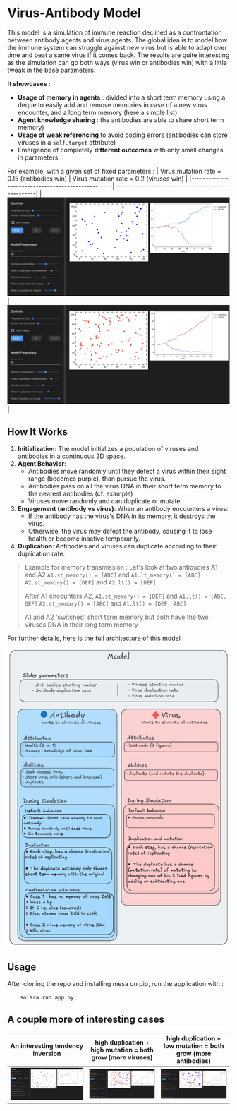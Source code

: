 # Virus-Antibody Model

This model is a simulation of immune reaction declined as a confrontation between antibody agents and virus agents. The global idea is to model how the immune system can struggle against new virus but is able to adapt over time and beat a same virus if it comes back. The results are quite interesting as the simulation can go both ways (virus win or antibodies win) with a little tweak in the base parameters.


**It showcases :**
- **Usage of memory in agents** : divided into a short term memory using a deque to easily add and remove memories in case of a new virus encounter, and a long term memory (here a simple list)
- **Agent knowledge sharing** : the antibodies are able to share short term memory)
- **Usage of weak referencing** to avoid coding errors (antibodies can store viruses in a `self.target` attribute)
- Emergence of completely **different outcomes** with only small changes in parameters


For example, with a given set of fixed parameters :
| Virus mutation rate = 0.15 (antibodies win)      | Virus mutation rate = 0.2 (viruses win)          |
|--------------------------------------------------|--------------------------------------------------|
|  ![](images/antibodies_win.png)                  | ![](images/viruses_win.png)                      |




## How It Works

1. **Initialization**: The model initializes a population of viruses and antibodies in a continuous 2D space.
2. **Agent Behavior**:
   - Antibodies move randomly until they detect a virus within their sight range (becomes purple), than pursue the virus.
   - Antibodies pass on all the virus DNA in their short term memory to the nearest antibodies (cf. example)
   - Viruses move randomly and can duplicate or mutate.
3. **Engagement (antibody vs virus)**: When an antibody encounters a virus:
   - If the antibody has the virus's DNA in its memory, it destroys the virus.
   - Otherwise, the virus may defeat the antibody, causing it to lose health or become inactive temporarily.
4. **Duplication**: Antibodies and viruses can duplicate according to their duplication rate.


>   Example for memory transmission : Let's look at two antibodies A1 and A2
>   `A1.st_memory() = [ABC]` and `A1.lt_memory() = [ABC]`
>   `A2.st_memory() = [DEF]` and `A2.lt() = [DEF]`
>
>   After A1 encounters A2,
>   `A1.st_memory() = [DEF]` and `A1.lt() = [ABC, DEF]`
>   `A2.st_memory() = [ABC]` and `A1.lt() = [DEF, ABC]`
>
>   A1 and A2 'switched' short term memory but both have the two viruses DNA in their long term memory

For further details, here is the full architecture of this model :

<div align="center">
  <img src="images/virus_antibody_architecture.png" width="550"/>
</div>

## Usage

After cloning the repo and installing mesa on pip, run the application with :
```bash
    solara run app.py
```

## A couple more of interesting cases

| An interesting tendency inversion | high duplication + high mutation = both grow (more viruses) | high duplication + low mutation = both grow (more antibodies) |
|---|---|---|
| <img src="images/pattern.png" width="550"/> | <img src="images/grow_virus_wins.png" width="450"/> | <img src="images/grow_antibody_wins.png" width="450"/> |
